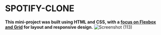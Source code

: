 # SPOTIFY-CLONE
<b>This mini-project was built using HTML and CSS, with a <u>focus on Flexbox and Grid</u> for layout and responsive design.</b>
![Screenshot (113)](https://github.com/user-attachments/assets/da7abb31-2161-4030-82fe-715be230a3b5)
